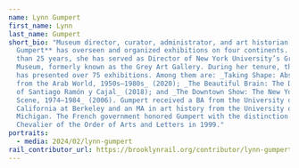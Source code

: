 ```yaml
---
name: Lynn Gumpert
first_name: Lynn
last_name: Gumpert
short_bio: "Museum director, curator, administrator, and art historian, **Lynn
  Gumpert** has overseen and organized exhibitions on four continents. For more
  than 25 years, she has served as Director of New York University’s Grey Art
  Museum, formerly known as the Grey Art Gallery. During her tenure, the Grey
  has presented over 75 exhibitions. Among them are: _Taking Shape: Abstraction
  from the Arab World, 1950s–1980s_ (2020); _The Beautiful Brain: The Drawings
  of Santiago Ramón y Cajal_ (2018); and _The Downtown Show: The New York Art
  Scene, 1974–1984_ (2006). Gumpert received a BA from the University of
  California at Berkeley and an MA in art history from the University of
  Michigan. The French government honored Gumpert with the distinction of
  Chevalier of the Order of Arts and Letters in 1999."
portraits:
  - media: 2024/02/lynn-gumpert
rail_contributor_url: https://brooklynrail.org/contributor/lynn-gumpert
---
```

